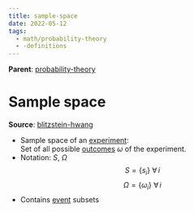 ```yaml
---
title: sample-space
date: 2022-05-12
tags:
  - math/probability-theory
  - -definitions
---
```


**Parent**: [probability-theory](math/statistics/probability-theory.md)

# Sample space

**Source**: [blitzstein-hwang](bibliography/blitzstein-hwang.md)

* Sample space of an [experiment](definitions/probability-experiment.md):  
    Set of all possible [outcomes](definitions/outcome.md) $\omega$ of the experiment.
* Notation: $S$, $\Omega$   
    $$S = \left\{ s_i \right\} ~ \forall\,i$$
    $$\Omega = \left\{ \omega_i \right\} ~ \forall\,i$$
* Contains [event](definitions/event.md) subsets